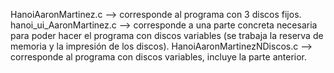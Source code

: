 HanoiAaronMartinez.c --> corresponde al programa con 3 discos fijos.
hanoi_ui_AaronMartinez.c --> corresponde a una parte concreta necesaria para poder hacer el programa con discos variables (se trabaja la reserva de memoria y la impresión de los discos).
HanoiAaronMartinezNDiscos.c --> corresponde al programa con discos variables, incluye la parte anterior.
